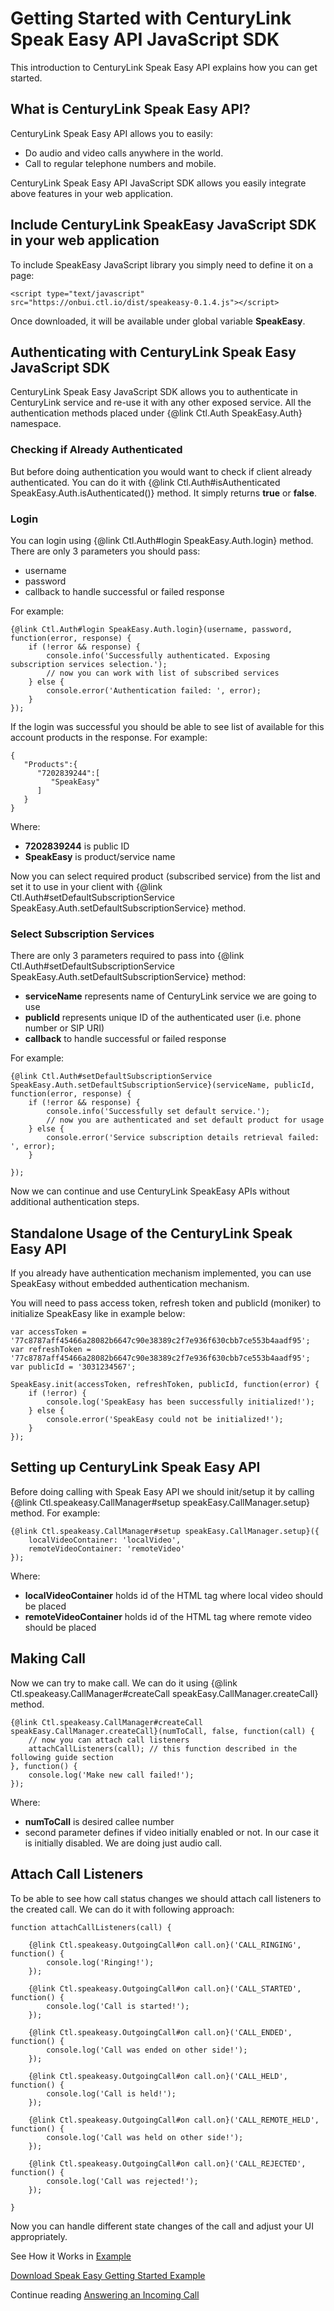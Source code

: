 # Getting Started with CenturyLink Speak Easy API JavaScript SDK

This introduction to CenturyLink Speak Easy API explains how you can get started.

## What is CenturyLink Speak Easy API?

CenturyLink Speak Easy API allows you to easily:

- Do audio and video calls anywhere in the world.
- Call to regular telephone numbers and mobile.

CenturyLink Speak Easy API JavaScript SDK allows you easily integrate above
features in your web application.

## Include CenturyLink SpeakEasy JavaScript SDK in your web application

To include SpeakEasy JavaScript library you simply need to define it on a page:

    <script type="text/javascript" src="https://onbui.ctl.io/dist/speakeasy-0.1.4.js"></script>

Once downloaded, it will be available under global variable **SpeakEasy**.


## Authenticating with CenturyLink Speak Easy JavaScript SDK

CenturyLink Speak Easy JavaScript SDK allows you to authenticate in CenturyLink
service and re-use it with any other exposed service. All the authentication methods
placed under {@link Ctl.Auth SpeakEasy.Auth} namespace.

### Checking if Already Authenticated

But before doing authentication you would want to check if client already authenticated.
You can do it with {@link Ctl.Auth#isAuthenticated SpeakEasy.Auth.isAuthenticated()} method. It simply returns **true** or **false**.

### Login

You can login using {@link Ctl.Auth#login SpeakEasy.Auth.login} method. There are only 3 parameters
you should pass:

- username
- password
- callback to handle successful or failed response

For example:

    {@link Ctl.Auth#login SpeakEasy.Auth.login}(username, password, function(error, response) {
        if (!error && response) {
            console.info('Successfully authenticated. Exposing subscription services selection.');
            // now you can work with list of subscribed services
        } else {
            console.error('Authentication failed: ', error);
        }
    });

If the login was successful you should be able to see list of available for this
account products in the response. For example:

    {  
       "Products":{  
          "7202839244":[  
             "SpeakEasy"
          ]
       }
    }

Where:

- **7202839244** is public ID
- **SpeakEasy** is product/service name

Now you can select required product (subscribed service) from the list and set
it to use in your client with {@link Ctl.Auth#setDefaultSubscriptionService  SpeakEasy.Auth.setDefaultSubscriptionService} method.

### Select Subscription Services

There are only 3 parameters required to pass into {@link Ctl.Auth#setDefaultSubscriptionService SpeakEasy.Auth.setDefaultSubscriptionService} method:

- **serviceName** represents name of CenturyLink service we are going to use
- **publicId** represents unique ID of the authenticated user (i.e. phone number or SIP URI)
- **callback** to handle successful or failed response

For example:

    {@link Ctl.Auth#setDefaultSubscriptionService SpeakEasy.Auth.setDefaultSubscriptionService}(serviceName, publicId, function(error, response) {
        if (!error && response) {
            console.info('Successfully set default service.');
            // now you are authenticated and set default product for usage
        } else {
            console.error('Service subscription details retrieval failed: ', error);
        }

    });

Now we can continue and use CenturyLink SpeakEasy APIs without additional authentication steps.

## Standalone Usage of the CenturyLink Speak Easy API

If you already have authentication mechanism implemented, you can use SpeakEasy without
embedded authentication mechanism.

You will need to pass access token, refresh token and publicId (moniker) to
initialize SpeakEasy like in example below:

    var accessToken = '77c8787aff45466a28082b6647c90e38389c2f7e936f630cbb7ce553b4aadf95';
    var refreshToken = '77c8787aff45466a28082b6647c90e38389c2f7e936f630cbb7ce553b4aadf95';
    var publicId = '3031234567';

    SpeakEasy.init(accessToken, refreshToken, publicId, function(error) {
        if (!error) {
            console.log('SpeakEasy has been successfully initialized!');
        } else {
            console.error('SpeakEasy could not be initialized!');
        }
    });


## Setting up CenturyLink Speak Easy API

Before doing calling with Speak Easy API we should init/setup it by calling
{@link Ctl.speakeasy.CallManager#setup speakEasy.CallManager.setup} method. For example:

    {@link Ctl.speakeasy.CallManager#setup speakEasy.CallManager.setup}({
        localVideoContainer: 'localVideo',
        remoteVideoContainer: 'remoteVideo'
    });

Where:

- **localVideoContainer** holds id of the HTML tag where local video should be placed
- **remoteVideoContainer** holds id of the HTML tag where remote video should be placed

## Making Call

Now we can try to make call. We can do it using {@link Ctl.speakeasy.CallManager#createCall speakEasy.CallManager.createCall} method.

    {@link Ctl.speakeasy.CallManager#createCall speakEasy.CallManager.createCall}(numToCall, false, function(call) {
        // now you can attach call listeners
        attachCallListeners(call); // this function described in the following guide section
    }, function() {
        console.log('Make new call failed!');
    });

Where:

- **numToCall** is desired callee number
- second parameter defines if video initially enabled or not.
In our case it is initially disabled. We are doing just audio call.

## Attach Call Listeners

To be able to see how call status changes we should attach call listeners to the created call.
We can do it with following approach:

    function attachCallListeners(call) {

        {@link Ctl.speakeasy.OutgoingCall#on call.on}('CALL_RINGING', function() {
            console.log('Ringing!');
        });

        {@link Ctl.speakeasy.OutgoingCall#on call.on}('CALL_STARTED', function() {
            console.log('Call is started!');
        });

        {@link Ctl.speakeasy.OutgoingCall#on call.on}('CALL_ENDED', function() {
            console.log('Call was ended on other side!');
        });

        {@link Ctl.speakeasy.OutgoingCall#on call.on}('CALL_HELD', function() {
            console.log('Call is held!');
        });

        {@link Ctl.speakeasy.OutgoingCall#on call.on}('CALL_REMOTE_HELD', function() {
            console.log('Call was held on other side!');
        });

        {@link Ctl.speakeasy.OutgoingCall#on call.on}('CALL_REJECTED', function() {
            console.log('Call was rejected!');
        });

    }

Now you can handle different state changes of the call and adjust your UI appropriately.

See How it Works in [Example](../example/index.html)

[Download Speak Easy Getting Started Example](guides/speakeasy_getting_started/getting_started.zip)

Continue reading [Answering an Incoming Call](#!/guide/speakeasy_answering)
